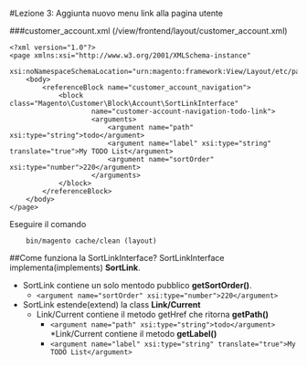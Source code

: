 #Lezione 3: Aggiunta nuovo menu link alla pagina utente

###customer_account.xml (/view/frontend/layout/customer_account.xml)
```
<?xml version="1.0"?>
<page xmlns:xsi="http://www.w3.org/2001/XMLSchema-instance"
      xsi:noNamespaceSchemaLocation="urn:magento:framework:View/Layout/etc/page_configuration.xsd">
    <body>
        <referenceBlock name="customer_account_navigation">
            <block class="Magento\Customer\Block\Account\SortLinkInterface"
                    name="customer-account-navigation-todo-link">
                    <arguments>
                        <argument name="path" xsi:type="string">todo</argument>
                        <argument name="label" xsi:type="string" translate="true">My TODO List</argument>
                        <argument name="sortOrder" xsi:type="number">220</argument>
                    </arguments>
            </block>
        </referenceBlock>
    </body>
</page>

```
Eseguire il comando
```
    bin/magento cache/clean (layout)
```

##Come funziona la SortLinkInterface?
SortLinkInterface implementa(implements) **SortLink**.
* SortLink contiene un solo mentodo pubblico **getSortOrder()**.
  * ```<argument name="sortOrder" xsi:type="number">220</argument>```
* SortLink estende(extend) la class **Link/Current**
  * Link/Current contiene il metodo getHref che ritorna **getPath()**
    * ```<argument name="path" xsi:type="string">todo</argument>```
  *Link/Current contiene il metodo **getLabel()**
    * ```<argument name="label" xsi:type="string" translate="true">My TODO List</argument>```
